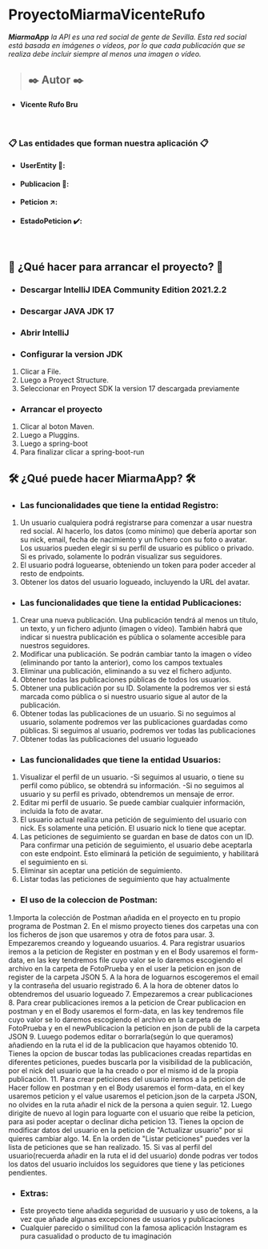 # ProyectoMiarmaVicenteRufo

***MiarmaApp** la API es una red social de gente de Sevilla. Esta red social está basada en imágenes o vídeos, por lo que cada publicación que se realiza debe incluir siempre al menos una imagen o vídeo.*
</br>
> ## ✒️ **Autor ✒️**
* #### Vicente Rufo Bru
</br>


### 📋 Las entidades que forman nuestra aplicación 📋
* #### UserEntity 🧍:

* #### Publicacion 📮:
* #### Peticion ↗️:

* #### EstadoPeticion ✔️:



</br>



## :wrench: ¿Qué hacer para arrancar el proyecto? :wrench:
* ### **Descargar IntelliJ IDEA Community Edition 2021.2.2**
* ### **Descargar JAVA JDK 17**
* ### **Abrir IntelliJ**
* ### **Configurar la version JDK**
1. Clicar a File.
2. Luego a Proyect Structure.
3. Seleccionar en Proyect SDK la version 17 descargada previamente

* ### **Arrancar el proyecto**
1. Clicar al boton Maven.
2. Luego a Pluggins.
3. Luego a spring-boot
4. Para finalizar clicar a spring-boot-run

## 🛠️ ¿Qué puede hacer MiarmaApp? 🛠️


* ### **Las funcionalidades que tiene la entidad Registro:**

1. Un usuario cualquiera podrá registrarse para comenzar a usar nuestra red social. Al hacerlo, los datos (como mínimo) que debería aportar son su nick, email, fecha de nacimiento y un fichero con su foto o avatar. Los usuarios pueden elegir si su perfil de usuario es público o privado. Si es privado, solamente lo podrán visualizar sus seguidores.
2. El usuario podrá loguearse, obteniendo un token para poder acceder al resto de endpoints.
3. Obtener los datos del usuario logueado, incluyendo la URL del avatar.


* ### **Las funcionalidades que tiene la entidad Publicaciones:**

1. Crear una nueva publicación. Una publicación tendrá al menos un título, un texto, y un fichero adjunto (imagen o vídeo). También habrá que indicar si nuestra publicación es pública o solamente accesible para nuestros seguidores.
2. Modificar una publicación. Se podrán cambiar tanto la imagen o vídeo (eliminando por tanto la anterior), como los campos textuales
3. Eliminar una publicación, eliminando a su vez el fichero adjunto.
4. Obtener todas las publicaciones públicas de todos los usuarios.
5. Obtener una publicación por su ID. Solamente la podremos ver si está marcada como pública o si nuestro usuario sigue al autor de la publicación.
6. Obtener todas las publicaciones de un usuario. Si no seguimos al usuario, solamente podremos ver las publicaciones guardadas como públicas. Si seguimos al usuario, podremos ver todas las publicaciones
7. Obtener todas las publicaciones del usuario logueado

* ### **Las funcionalidades que tiene la entidad Usuarios:**

1. Visualizar el perfil de un usuario.
  -Si seguimos al usuario, o tiene su perfil como público, se obtendrá su información.
  -Si no seguimos al usuario y su perfil es privado, obtendremos un mensaje de error.
2. Editar mi perfil de usuario. Se puede cambiar cualquier información, incluida la foto de avatar.
3. El usuario actual realiza una petición de seguimiento del usuario con nick. Es solamente una petición. El usuario nick lo tiene que aceptar.
4. Las peticiones de seguimiento se guardan en base de datos con un ID. Para confirmar una petición de seguimiento, el usuario debe aceptarla con este endpoint. Esto eliminará la petición de seguimiento, y habilitará el seguimiento en si.
5. Eliminar sin aceptar una petición de seguimiento.
6. Listar todas las peticiones de seguimiento que hay actualmente



* ### **El uso de la coleccion de Postman:**

1.Importa la colección de Postman añadida en el proyecto en tu propio programa de Postman
2. En el mismo proyecto tienes dos carpetas una con los ficheros de json que usaremos y otra de fotos para usar.
3. Empezaremos creando y logueando usuarios. 
4. Para registrar usuarios iremos a la peticion de Register en postman y en el Body usaremos el form-data, en las key tendremos file cuyo valor se lo daremos escogiendo el archivo en la carpeta de FotoPrueba y en el user la peticion en json de register de la carpeta JSON
5. A la hora de loguarnos escogeremos el email y la contraseña del usuario registrado
6. A la hora de obtener datos lo obtendremos del usuario logueado
7. Empezaremos a crear publicaciones
8. Para crear publicaciones iremos a la peticion de Crear publicacion en postman y en el Body usaremos el form-data, en las key tendremos file cuyo valor se lo daremos escogiendo el archivo en la carpeta de FotoPrueba y en el newPublicacion la peticion en json de publi de la carpeta JSON
9. Luuego podemos editar o borrarla(según lo que queramos) añadiendo en la ruta el id de la publicacion que hayamos obtenido
10. Tienes la opcion de buscar todas las publicaciones creadas repartidas en diferentes peticiones, puedes buscarla por la visibilidad de la publicación, por el nick del usuario que la ha creado o por el mismo id de la propia publicación.
11. Para crear peticiones del usuario iremos a la peticion de Hacer follow en postman y en el Body usaremos el form-data, en el key usaremos peticion y el value usaremos el peticion.json de la carpeta JSON, no olvides en la ruta añadir el nick de la persona a quien seguir.
12. Luego dirigite de nuevo al login para loguarte con el usuario que reibe la peticion, para asi poder aceptar o declinar dicha peticion
13. Tienes la opcion de modificar datos del usuario en la peticion de "Actualizar usuario" por si quieres cambiar algo.
14. En la orden de "Listar peticiones" puedes ver la lista de peticiones que se han realizado.
15. Si vas al perfil del usuario(recuerda añadir en la ruta el id del usuario) donde podras ver todos los datos del usuario incluidos los seguidores que tiene y las peticiones pendientes.


* ### **Extras:**
* Este proyecto tiene añadida seguridad de uusuario y uso de tokens, a la vez que añade algunas excepciones de usuarios y publicaciones
* Cualquier parecido o similitud con la famosa aplicación Instagram es pura casualidad o producto de tu imaginación  

